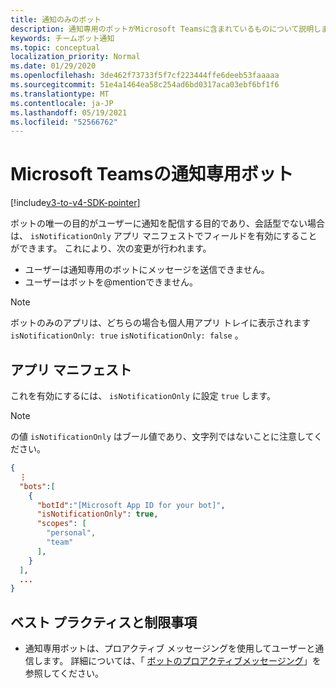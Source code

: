 ```yaml
---
title: 通知のみのボット
description: 通知専用のボットがMicrosoft Teamsに含まれているものについて説明します。
keywords: チームボット通知
ms.topic: conceptual
localization_priority: Normal
ms.date: 01/29/2020
ms.openlocfilehash: 3de462f73733f5f7cf223444ffe6deeb53faaaaa
ms.sourcegitcommit: 51e4a1464ea58c254ad6bd0317aca03ebf6bf1f6
ms.translationtype: MT
ms.contentlocale: ja-JP
ms.lasthandoff: 05/19/2021
ms.locfileid: "52566762"
---
```

# <a name="notification-only-bots-in-microsoft-teams"></a>Microsoft Teamsの通知専用ボット

[!include[v3-to-v4-SDK-pointer](~/includes/v3-to-v4-pointer-bots.md)]

ボットの唯一の目的がユーザーに通知を配信する目的であり、会話型でない場合は、 `isNotificationOnly` アプリ マニフェストでフィールドを有効にすることができます。 これにより、次の変更が行われます。

* ユーザーは通知専用のボットにメッセージを送信できません。
* ユーザーはボットを@mentionできません。

> [!NOTE]
> ボットのみのアプリは、どちらの場合も個人用アプリ トレイに表示されます `isNotificationOnly: true` `isNotificationOnly: false` 。

## <a name="app-manifest"></a>アプリ マニフェスト

これを有効にするには、 `isNotificationOnly` に設定 `true` します。

> [!NOTE]
> の値 `isNotificationOnly` はブール値であり、文字列ではないことに注意してください。

```json
{
  ⋮
  "bots":[
    {
      "botId":"[Microsoft App ID for your bot]",
      "isNotificationOnly": true,
      "scopes": [
        "personal",
        "team"
      ],
    }
  ],
  ...
}
```

## <a name="best-practices-and-limitations"></a>ベスト プラクティスと制限事項

* 通知専用ボットは、プロアクティブ メッセージングを使用してユーザーと通信します。 詳細については、「 [ボットのプロアクティブメッセージング](~/resources/bot-v3/bot-conversations/bots-conv-proactive.md)」を参照してください。
